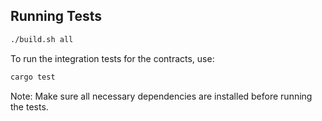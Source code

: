 
## Running Tests


```bash
./build.sh all
```

To run the integration tests for the contracts, use:
```bash
cargo test
```
Note: Make sure all necessary dependencies are installed before running the tests.
